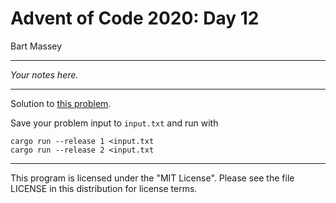 # Advent of Code 2020: Day 12
Bart Massey

---

*Your notes here.*

---

Solution to [this problem](https://adventofcode.com/2020/day/12).

Save your problem input to `input.txt` and run with

    cargo run --release 1 <input.txt
    cargo run --release 2 <input.txt

---

This program is licensed under the "MIT License".
Please see the file LICENSE in this distribution
for license terms.
